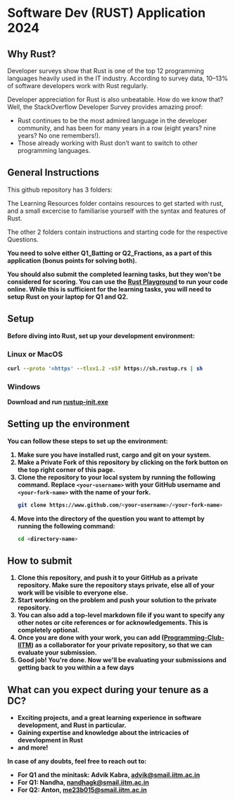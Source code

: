 # Software Dev (RUST) Application 2024

## Why Rust?

Developer surveys show that Rust is one of the top 12 programming languages heavily used in the IT industry. According to survey data, 10–13% of software developers work with Rust regularly.

Developer appreciation for Rust is also unbeatable. How do we know that? Well, the StackOverflow Developer Survey provides amazing proof:

- Rust continues to be the most admired language in the developer community, and has been for many years in a row (eight years? nine years? No one remembers!).
- Those already working with Rust don’t want to switch to other programming languages.

## General Instructions

This github repository has 3 folders:

The Learning Resources folder contains resources to get started with rust, and a small excercise to familiarise yourself with the syntax and features of Rust.

The other 2 folders contain instructions and starting code for the respective Questions.

<strong>You need to solve either Q1_Batting or Q2_Fractions, as a part of this application (bonus points for solving both).<strong>

You should also submit the completed learning tasks, but they won't be considered for scoring.
You can use the [**Rust Playground**](https://play.rust-lang.org/) to run your code online. While this is sufficient for the learning tasks, you will need to setup Rust on your laptop for Q1 and Q2.

## Setup

Before diving into Rust, set up your development environment:

### Linux or MacOS

```bash
curl --proto '=https' --tlsv1.2 -sSf https://sh.rustup.rs | sh
```

### Windows

Download and run [rustup-init.exe](https://static.rust-lang.org/rustup/dist/i686-pc-windows-gnu/rustup-init.exe)

## Setting up the environment

You can follow these steps to set up the environment:

1. Make sure you have installed **rust**, **cargo** and **git** on your system.
2. Make a **Private Fork** of this repository by clicking on the fork button on the top right corner of this page.
3. Clone the repository to your local system by running the following command. Replace `<your-username>` with your GitHub username and `<your-fork-name>` with the name of your fork.
   ```bash
   git clone https://www.github.com/<your-username>/<your-fork-name>
   ```
4. Move into the directory of the question you want to attempt by running the following command:
   ```bash
   cd <directory-name>
   ```

## How to submit

1. Clone this repository, and push it to your GitHub as a **private**
   repository. Make sure the repository stays private, else all of your work
   will be visible to everyone else.
2. Start working on the problem and push your solution to the private
   repository.
3. You can also add a top-level markdown file if you want to specify any other
   notes or cite references or for acknowledgements. This is completely
   optional.
4. Once you are done with your work, you can add
   ([Programming-Club-IITM](https://github.com/Programming-Club-IITM/)) as a collaborator for your private repository, so that we can evaluate your submission.
5. Good job! You're done. Now we'll be evaluating your submissions and getting
   back to you within a a few days

## What can you expect during your tenure as a DC?

- Exciting projects, and a great learning experience in software development, and Rust in particular.
- Gaining expertise and knowledge about the intricacies of devevlopment in Rust
- and more!

In case of any doubts, feel free to reach out to:

- For Q1 and the minitask: Advik Kabra, advik@smail.iitm.ac.in
- For Q1: Nandha, nandhagk@smail.iitm.ac.in
- For Q2: Anton, me23b015@smail.iitm.ac.in
